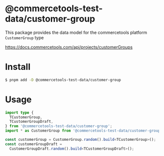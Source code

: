 # @commercetools-test-data/customer-group

This package provides the data model for the commercetools platform `CustomerGroup` type

https://docs.commercetools.com/api/projects/customerGroups

# Install

```bash
$ pnpm add -D @commercetools-test-data/customer-group
```

# Usage

```ts
import type {
  TCustomerGroup,
  TCustomerGroupDraft,
} from '@commercetools-test-data/customer-group';
import * as CustomerGroup from '@commercetools-test-data/customer-group';

const customerGroup = CustomerGroup.random().build<TCustomerGroup>();
const customerGroupDraft =
  CustomerGroupDraft.random().build<TCustomerGroupDraft>();
```
